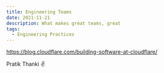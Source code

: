 ```yaml
---
title: Engineering Teams
date: 2021-11-21
description: What makes great teams, great
tags:
  - Engineering Practices
---
```


https://blog.cloudflare.com/building-software-at-cloudflare/


Pratik Thanki ✌️
